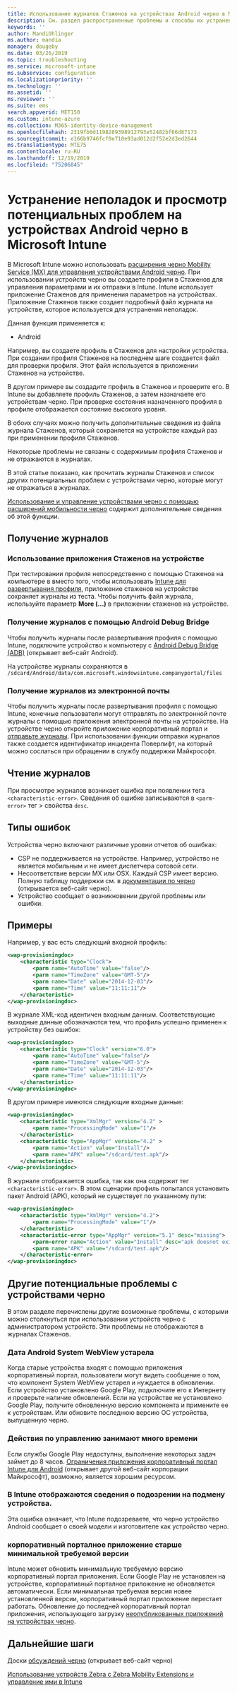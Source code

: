 ```yaml
---
title: Использование журналов Стаженов на устройствах Android черно в Microsoft Intune в Azure | Документация Майкрософт
description: См. раздел распространенные проблемы и способы их устранения при использовании Стаженов на устройствах Android с Microsoft Intune. Также Узнайте, как получить журналы, и ознакомьтесь с примерами того, как считать журналы успешными или ошибками.
keywords: ''
author: MandiOhlinger
ms.author: mandia
manager: dougeby
ms.date: 03/26/2019
ms.topic: troubleshooting
ms.service: microsoft-intune
ms.subservice: configuration
ms.localizationpriority: ''
ms.technology: ''
ms.assetid: ''
ms.reviewer: ''
ms.suite: ems
search.appverid: MET150
ms.custom: intune-azure
ms.collection: M365-identity-device-management
ms.openlocfilehash: 2319fb0d1198289398912793e52482bf66d87173
ms.sourcegitcommit: e166b9746fcf0e710e93ad012d2f52e2d3ed2644
ms.translationtype: MTE75
ms.contentlocale: ru-RU
ms.lasthandoff: 12/19/2019
ms.locfileid: "75206845"
---
```

# <a name="troubleshoot-and-see-potential-issues-on-android-zebra-devices-in-microsoft-intune"></a>Устранение неполадок и просмотр потенциальных проблем на устройствах Android черно в Microsoft Intune



В Microsoft Intune можно использовать [расширения черно Mobility Service (MX) для управления устройствами Android черно](android-zebra-mx-overview.md). При использовании устройств черно вы создаете профили в Стаженов для управления параметрами и их отправки в Intune. Intune использует приложение Стаженов для применения параметров на устройствах. Приложение Стаженов также создает подробный файл журнала на устройстве, которое используется для устранения неполадок.

Данная функция применяется к:

- Android

Например, вы создаете профиль в Стаженов для настройки устройства. При создании профиля Стаженов на последнем шаге создается файл для проверки профиля. Этот файл используется в приложении Стаженов на устройстве.

В другом примере вы создадите профиль в Стаженов и проверите его. В Intune вы добавляете профиль Стаженов, а затем назначаете его устройствам черно. При проверке состояния назначенного профиля в профиле отображается состояние высокого уровня.

В обоих случаях можно получить дополнительные сведения из файла журнала Стаженов, который сохраняется на устройстве каждый раз при применении профиля Стаженов.

Некоторые проблемы не связаны с содержимым профиля Стаженов и не отражаются в журналах.

В этой статье показано, как прочитать журналы Стаженов и список других потенциальных проблем с устройствами черно, которые могут не отражаться в журналах.

[Использование и управление устройствами черно с помощью расширений мобильности черно](android-zebra-mx-overview.md) содержит дополнительные сведения об этой функции.

## <a name="get-the-logs"></a>Получение журналов

### <a name="use-the-stagenow-app-on-the-device"></a>Использование приложения Стаженов на устройстве
При тестировании профиля непосредственно с помощью Стаженов на компьютере в вместо того, чтобы использовать [Intune для развертывания профиля](android-zebra-mx-overview.md#step-4-create-a-device-management-profile-in-stagenow), приложение стаженов на устройстве сохраняет журналы из теста. Чтобы получить файл журнала, используйте параметр **More (...)** в приложении стаженов на устройстве.

### <a name="get-logs-using-android-debug-bridge"></a>Получение журналов с помощью Android Debug Bridge
Чтобы получить журналы после развертывания профиля с помощью Intune, подключите устройство к компьютеру с [Android Debug Bridge (ADB)](https://developer.android.com/studio/command-line/adb) (открывает веб-сайт Android).

На устройстве журналы сохраняются в `/sdcard/Android/data/com.microsoft.windowsintune.companyportal/files`

### <a name="get-logs-from-email"></a>Получение журналов из электронной почты
Чтобы получить журналы после развертывания профиля с помощью Intune, конечные пользователи могут отправлять по электронной почте журналы с помощью приложения электронной почты на устройстве. На устройстве черно откройте приложение корпоративный портал и [отправьте журналы](https://docs.microsoft.com/intune-user-help/send-logs-to-your-it-admin-by-email-android). При использовании функции отправки журналов также создается идентификатор инцидента Поверлифт, на который можно сослаться при обращении в службу поддержки Майкрософт.

## <a name="read-the-logs"></a>Чтение журналов

При просмотре журналов возникает ошибка при появлении тега `<characteristic-error>`. Сведения об ошибке записываются в `<parm-error>` тег > свойства `desc`.

## <a name="error-types"></a>Типы ошибок

Устройства черно включают различные уровни отчетов об ошибках:

- CSP не поддерживается на устройстве. Например, устройство не является мобильным и не имеет диспетчера сотовой сети.
- Несоответствие версии MX или OSX. Каждый CSP имеет версию. Полную таблицу поддержки см. в [документации по черно](http://techdocs.zebra.com/mx/) (открывается веб-сайт черно).
- Устройство сообщает о возникновении другой проблемы или ошибки.

## <a name="examples"></a>Примеры

Например, у вас есть следующий входной профиль:

```xml
<wap-provisioningdoc>
    <characteristic type="Clock">
        <parm name="AutoTime" value="false"/>
        <parm name="TimeZone" value="GMT-5"/>
        <parm name="Date" value="2014-12-03"/>
        <parm name="Time" value="11:11:11"/>
    </characteristic>
</wap-provisioningdoc>
```

В журнале XML-код идентичен входным данным. Соответствующие выходные данные обозначаются тем, что профиль успешно применен к устройству без ошибок:

```xml
<wap-provisioningdoc>
    <characteristic type="Clock" version="6.0">
        <parm name="AutoTime" value="false"/>
        <parm name="TimeZone" value="GMT-5"/>
        <parm name="Date" value="2014-12-03"/>
        <parm name="Time" value="11:11:11"/>
    </characteristic>
</wap-provisioningdoc>
```

В другом примере имеются следующие входные данные:

```xml
<wap-provisioningdoc>
    <characteristic type="XmlMgr" version="4.2" >
        <parm name="ProcessingMode" value="1"/>
    </characteristic>
    <characteristic type="AppMgr" version="4.2" >
        <parm name="Action" value="Install"/>
        <parm name="APK" value="/sdcard/test.apk"/>
    </characteristic>
</wap-provisioningdoc>
```

В журнале отображается ошибка, так как она содержит тег `<characteristic-error>`. В этом сценарии профиль попытался установить пакет Android (APK), который не существует по указанному пути:

```xml
<wap-provisioningdoc>
    <characteristic type="XmlMgr" version="4.2">
        <parm name="ProcessingMode" value="1"/>
    </characteristic>
    <characteristic-error type="AppMgr" version="5.1" desc="missing">
        <parm-error name="Action" value="Install" desc="apk doesnot exist in the path"/>
        <parm name="APK" value="/sdcard/test.apk"/>
    </characteristic-error>
</wap-provisioningdoc>
```

## <a name="other-potential-issues-with-zebra-devices"></a>Другие потенциальные проблемы с устройствами черно

В этом разделе перечислены другие возможные проблемы, с которыми можно столкнуться при использовании устройств черно с администратором устройств. Эти проблемы не отображаются в журналах Стаженов.

### <a name="android-system-webview-is-out-of-date"></a>Дата Android System WebView устарела

Когда старые устройства входят с помощью приложения корпоративный портал, пользователи могут видеть сообщение о том, что компонент System WebView устарел и нуждается в обновлении. Если устройство установлено Google Play, подключите его к Интернету и проверьте наличие обновлений. Если на устройстве не установлено Google Play, получите обновленную версию компонента и примените ее к устройствам. Или обновите последнюю версию ОС устройства, выпущенную черно.

### <a name="management-actions-take-a-long-time"></a>Действия по управлению занимают много времени

Если службы Google Play недоступны, выполнение некоторых задач займет до 8 часов. [Ограничения приложения корпоративный портал Intune для Android](https://support.microsoft.com/help/3211588/limitations-of-intune-company-portal-app-for-android-in-china) (открывает другой веб-сайт корпорации Майкрософт), возможно, является хорошим ресурсом.

### <a name="device-spoofing-suspected-shows-in-intune"></a>В Intune отображаются сведения о подозрении на подмену устройства.

Эта ошибка означает, что Intune подозреваете, что черно устройство Android сообщает о своей модели и изготовителе как устройство черно.

### <a name="company-portal-app-is-older-than-minimum-required-version"></a>корпоративный порталное приложение старше минимальной требуемой версии

Intune может обновить минимальную требуемую версию корпоративный портал приложения. Если Google Play не установлен на устройстве, корпоративный порталное приложение не обновляется автоматически. Если минимальная требуемая версия новее установленной версии, корпоративный портал приложение перестает работать. Обновление до последней корпоративный портал приложения, использующего загрузку [неопубликованных приложений на устройствах черно](android-zebra-mx-overview.md#sideload-the-company-portal-app).

## <a name="next-steps"></a>Дальнейшие шаги

Доски [обсуждений черно](https://developer.zebra.com/community/home/discussions) (открывает веб-сайт черно)

[Использование устройств Zebra с Zebra Mobility Extensions и управление ими в Intune](android-zebra-mx-overview.md)
